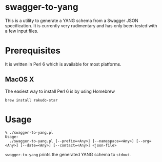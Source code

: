 # swagger-to-yang

This is a utility to generate a YANG schema from a Swagger JSON specification. It is currently very rudimentary and has
only been tested with a few input files.

# Prerequisites

It is written in Perl 6 which is available for most platforms.

## MacOS X

The easiest way to install Perl 6 is by using Homebrew

    brew install rakudo-star

# Usage

    % ./swagger-to-yang.pl 
    Usage:
      ./swagger-to-yang.pl [--prefix=<Any>] [--namespace=<Any>] [--org=<Any>] [--date=<Any>] [--contact=<Any>] <json-file> 

`swagger-to-yang` prints the generated YANG schema to `stdout`.
